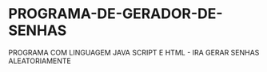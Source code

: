 # PROGRAMA-DE-GERADOR-DE-SENHAS
PROGRAMA COM LINGUAGEM JAVA SCRIPT E HTML - IRA GERAR SENHAS ALEATORIAMENTE
